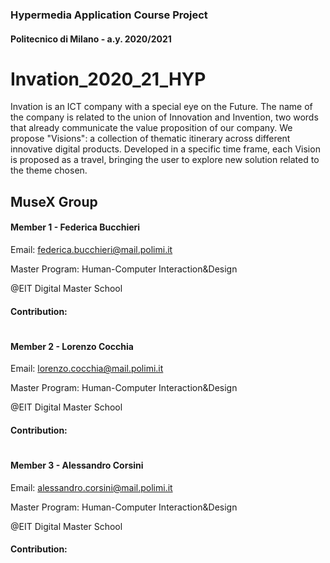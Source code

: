 ### Hypermedia Application Course Project
#### Politecnico di Milano - a.y. 2020/2021

# Invation_2020_21_HYP
Invation is an ICT company with a special eye on the Future. The name of the company is related to the union of Innovation and Invention, two words that already communicate the value proposition of our company. We propose "Visions":  a collection of thematic itinerary  across different innovative digital products. Developed in a specific time frame, each Vision is proposed as a travel, bringing the user to explore new solution related to the theme chosen.  

## MuseX Group
#### Member 1 - Federica Bucchieri
Email: federica.bucchieri@mail.polimi.it

Master Program: Human-Computer Interaction&Design

@EIT Digital Master School

#### Contribution: 
#

#### Member 2 - Lorenzo Cocchia
Email: lorenzo.cocchia@mail.polimi.it 

Master Program: Human-Computer Interaction&Design 

@EIT Digital Master School

#### Contribution: 
#

#### Member 3 - Alessandro Corsini
Email: alessandro.corsini@mail.polimi.it

Master Program: Human-Computer Interaction&Design

@EIT Digital Master School

#### Contribution: 
